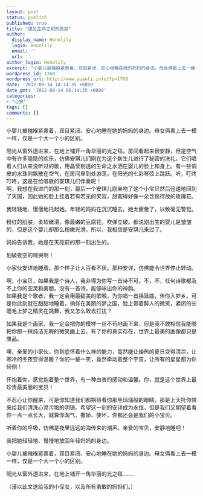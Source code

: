 ```yaml
---
layout: post
status: publish
published: true
title: "遇见生命之初的美丽"
author:
  display_name: Honolily
  login: Honolily
  email: ''
  url: ''
author_login: Honolily
excerpt: "小婴儿被襁褓紧裹着，双目紧闭、安心地睡在她的妈妈的身边。母女俩看上去一模一样，仅是一个大一个小的区别。 \n\n阳光从窗外透进来，在地上铺开一角华丽的光之毯。房间看起来很安静，但是空气中有许多隐隐的欢乐，仿佛安琪儿们刚在为这个新生儿进行了秘密的洗礼。它们唱着人们从来没听过的歌，用晶莹剔透的生命之水洒在婴儿的脸上和身上。有一些调皮的水珠则飘散在空气，在房间里到处游荡，在阳光的七彩琴弦上跳跃。听，叮咚叮咚，这是在给唱歌的安琪儿们伴奏呢！\n啊，我想在我进门的那一刻，最后一个安琪儿刚亲吻了这个小宝贝然后迅速地回到了天国，因此她的脸上挂着若有若无的笑容，甜蜜得好像一朵含苞待放的玫瑰花。\n\n我轻轻地、慢慢地托起她。年轻的妈妈在沉沉睡去。她太疲惫了，以致毫无警觉。"
wordpress_id: 1760
wordpress_url: http://www.yuanli.info/?p=1760
date: '2012-08-14 14:14:35 +0800'
date_gmt: '2012-08-14 06:14:35 +0800'
categories:
- "心旅"
tags: []
comments: []
---
```

<p>小婴儿被襁褓紧裹着，双目紧闭、安心地睡在她的妈妈的身边。母女俩看上去一模一样，仅是一个大一个小的区别。 </p>
<p>阳光从窗外透进来，在地上铺开一角华丽的光之毯。房间看起来很安静，但是空气中有许多隐隐的欢乐，仿佛安琪儿们刚在为这个新生儿进行了秘密的洗礼。它们唱着人们从来没听过的歌，用晶莹剔透的生命之水洒在婴儿的脸上和身上。有一些调皮的水珠则飘散在空气，在房间里到处游荡，在阳光的七彩琴弦上跳跃。听，叮咚叮咚，这是在给唱歌的安琪儿们伴奏呢！<br />
啊，我想在我进门的那一刻，最后一个安琪儿刚亲吻了这个小宝贝然后迅速地回到了天国，因此她的脸上挂着若有若无的笑容，甜蜜得好像一朵含苞待放的玫瑰花。</p>
<p>我轻轻地、慢慢地托起她。年轻的妈妈在沉沉睡去。她太疲惫了，以致毫无警觉。<a id="more"></a><a id="more-1760"></a></p>
<p>粉红的肌肤，柔软嫩滑，像最嫩的豆腐花，吹弹立破。都说刚出生的婴儿是皱皱的，但是这个婴儿却那么粉嫩光滑。所以，我相信是安琪儿来过了。</p>
<p>妈妈告诉我，她是在天亮前的那一刻出生的。</p>
<p>划破夜空的啼哭啊！</p>
<p>小家伙安详地睡着，那个样子让人百看不厌。那种安详，仿佛能令世界停止转动。</p>
<p>啊，小宝贝，如果我是个诗人，我非得为你写一首诗不可。不，不，任何诗歌都及不上你的空灵和美丽。没有一首诗，能够咏出你的神韵。<br />
如果我是个歌者，我一定会用最甜美的歌喉，为你唱一首摇篮曲，伴你入梦乡。可是你此刻就在甜甜地睡着，徜徉在美丽的梦之国，脸上带着醉人的微笑，紧闭的长睫毛上梦之精灵在跳舞，我又怎么敢去打扰？</p>
<p>如果我是个画家，我一定会把你的模样一丝不苟地画下来，但是我不敢相信我能够把你那一抹纯洁无暇的微笑画上去。有了你的真实存在，世界上最美的画像都只是赝品。</p>
<p>噢，亲爱的小家伙，你到底怀着什么样的能力，竟然能让燥热的夏日变得清凉，让寒冷的冬夜变得温暖？你的一颦一笑，竟然牵动着整个宇宙，让所有的星星都为你倾倒！</p>
<p>怀抱着你，感觉抱着整个世界，有一种由衷的感动和温馨。你，就是这个世界上最珍贵最美丽的宝贝！</p>
<p>不忍心让你醒来，可是你知道我们都期待看你那黑玛瑙般的眼睛，那是上天托你带来给我们清洗心灵污垢的明镜。希望这一刻的安详成为永恒，但是我们又期望着看你一点一点长大，就算你淘气、撒娇、使坏，你都还会是我们的小宝贝。</p>
<p>听着你的呼吸，仿佛是夜里远远的海传来的潮声。亲爱的宝贝，安静地睡吧！</p>
<p>我把她轻轻地、慢慢地放回年轻妈妈的身边。</p>
<p>小婴儿被襁褓紧裹着，双目紧闭、安心地睡在她的妈妈的身边。母女俩看上去一模一样，仅是一个大一个小的区别。</p>
<p>阳光从窗外透进来，在地上铺开一角华丽的光之毯&hellip;&hellip;..</p>
<p>（谨以此文送给我的小侄女，以及所有勇敢的妈妈们。）</p>

